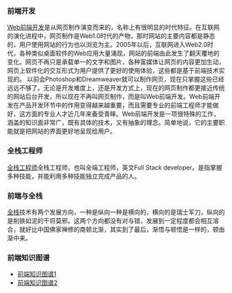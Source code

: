 ### 前端开发

[Web前端开发](http://baike.baidu.com/view/1319256.htm)是从网页制作演变而来的，名称上有很明显的时代特征。在互联网的演化进程中，网页制作是Web1.0时代的产物，那时网站的主要内容都是静态的，用户使用网站的行为也以浏览为主。2005年以后，互联网进入Web2.0时代，各种类似桌面软件的Web应用大量涌现，网站的前端由此发生了翻天覆地的变化。网页不再只是承载单一的文字和图片，各种富媒体让网页的内容更加生动，网页上软件化的交互形式为用户提供了更好的使用体验，这些都是基于前端技术实现的。 以前会Photoshop和Dreamweaver就可以制作网页，现在只掌握这些已经远远不够了。无论是开发难度上，还是开发方式上，现在的网页制作都更接近传统的网站后台开发，所以现在不再叫网页制作，而是叫Web前端开发。Web前端开发在产品开发环节中的作用变得越来越重要，而且需要专业的前端工程师才能做好，这方面的专业人才近几年来备受青睐。Web前端开发是一项很特殊的工作，涵盖的知识面非常广，既有具体的技术，又有抽象的理念。简单地说，它的主要职能就是把网站的界面更好地呈现给用户。

### 全栈工程师
[全栈工程师](http://baike.baidu.com/view/12046150.htm)全栈工程师，也叫全端工程师，英文Full Stack developer。是指掌握多种技能，并能利用多种技能独立完成产品的人。

### 前端与全栈

[全栈](http://digi.163.com/14/0116/10/9IN26JNS00162OUT.html)技术有两个发展方向，一种是纵向一种是横向的，横向的是瑞士军刀，纵向的是削铁如泥的干将莫邪。这两个方向都没有对与错，发展到一定程度都会相互溶合，就好比中国佛家禅修的南顿北渐，其实到了最后，渐悟与顿悟是一样的，顿由渐中来。

### 前端知识图谱
- [前端知识图谱1](https://github.com/JacksonTian/fks)
- [前端知识图谱2](https://leohxj.gitbooks.io/front-end-database/content/interview/skill-path.html)